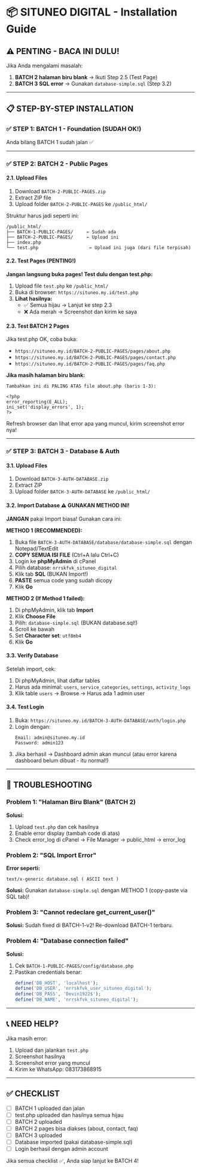 # 📦 SITUNEO DIGITAL - Installation Guide

## ⚠️ PENTING - BACA INI DULU!

Jika Anda mengalami masalah:
1. **BATCH 2 halaman biru blank** → Ikuti Step 2.5 (Test Page)
2. **BATCH 3 SQL error** → Gunakan `database-simple.sql` (Step 3.2)

---

## 📋 STEP-BY-STEP INSTALLATION

### ✅ STEP 1: BATCH 1 - Foundation (SUDAH OK!)

Anda bilang BATCH 1 sudah jalan ✅

---

### ✅ STEP 2: BATCH 2 - Public Pages

#### 2.1. Upload Files
1. Download `BATCH-2-PUBLIC-PAGES.zip`
2. Extract ZIP file
3. Upload folder `BATCH-2-PUBLIC-PAGES` ke `/public_html/`

Struktur harus jadi seperti ini:
```
/public_html/
├── BATCH-1-PUBLIC-PAGES/     ← Sudah ada
├── BATCH-2-PUBLIC-PAGES/     ← Upload ini
├── index.php
└── test.php                   ← Upload ini juga (dari file terpisah)
```

#### 2.2. Test Pages (PENTING!)

**Jangan langsung buka pages! Test dulu dengan test.php:**

1. Upload file `test.php` ke `/public_html/`
2. Buka di browser: `https://situneo.my.id/test.php`
3. **Lihat hasilnya:**
   - ✅ Semua hijau → Lanjut ke step 2.3
   - ❌ Ada merah → Screenshot dan kirim ke saya

#### 2.3. Test BATCH 2 Pages

Jika test.php OK, coba buka:
- `https://situneo.my.id/BATCH-2-PUBLIC-PAGES/pages/about.php`
- `https://situneo.my.id/BATCH-2-PUBLIC-PAGES/pages/contact.php`
- `https://situneo.my.id/BATCH-2-PUBLIC-PAGES/pages/faq.php`

**Jika masih halaman biru blank:**
```
Tambahkan ini di PALING ATAS file about.php (baris 1-3):

<?php
error_reporting(E_ALL);
ini_set('display_errors', 1);
?>
```

Refresh browser dan lihat error apa yang muncul, kirim screenshot error nya!

---

### ✅ STEP 3: BATCH 3 - Database & Auth

#### 3.1. Upload Files
1. Download `BATCH-3-AUTH-DATABASE.zip`
2. Extract ZIP
3. Upload folder `BATCH-3-AUTH-DATABASE` ke `/public_html/`

#### 3.2. Import Database ⚠️ GUNAKAN METHOD INI!

**JANGAN** pakai Import biasa! Gunakan cara ini:

**METHOD 1 (RECOMMENDED):**
1. Buka file `BATCH-3-AUTH-DATABASE/database/database-simple.sql` dengan Notepad/TextEdit
2. **COPY SEMUA ISI FILE** (Ctrl+A lalu Ctrl+C)
3. Login ke **phpMyAdmin** di cPanel
4. Pilih database: `nrrskfvk_situneo_digital`
5. Klik tab **SQL** (BUKAN Import!)
6. **PASTE** semua code yang sudah dicopy
7. Klik **Go**

**METHOD 2 (If Method 1 failed):**
1. Di phpMyAdmin, klik tab **Import**
2. Klik **Choose File**
3. Pilih: `database-simple.sql` (BUKAN database.sql!)
4. Scroll ke bawah
5. Set **Character set**: `utf8mb4`
6. Klik **Go**

#### 3.3. Verify Database

Setelah import, cek:
1. Di phpMyAdmin, lihat daftar tables
2. Harus ada minimal: `users`, `service_categories`, `settings`, `activity_logs`
3. Klik table `users` → Browse → Harus ada 1 admin user

#### 3.4. Test Login

1. Buka: `https://situneo.my.id/BATCH-3-AUTH-DATABASE/auth/login.php`
2. Login dengan:
   ```
   Email: admin@situneo.my.id
   Password: admin123
   ```
3. Jika berhasil → Dashboard admin akan muncul (atau error karena dashboard belum dibuat - itu normal!)

---

## 🚨 TROUBLESHOOTING

### Problem 1: "Halaman Biru Blank" (BATCH 2)

**Solusi:**
1. Upload `test.php` dan cek hasilnya
2. Enable error display (tambah code di atas)
3. Check error_log di cPanel → File Manager → public_html → error_log

### Problem 2: "SQL Import Error"

**Error seperti:**
```
text/x-generic database.sql ( ASCII text )
```

**Solusi:**
Gunakan `database-simple.sql` dengan METHOD 1 (copy-paste via SQL tab)!

### Problem 3: "Cannot redeclare get_current_user()"

**Solusi:**
Sudah fixed di BATCH-1-v2! Re-download BATCH-1 terbaru.

### Problem 4: "Database connection failed"

**Solusi:**
1. Cek `BATCH-1-PUBLIC-PAGES/config/database.php`
2. Pastikan credentials benar:
   ```php
   define('DB_HOST', 'localhost');
   define('DB_USER', 'nrrskfvk_user_situneo_digital');
   define('DB_PASS', 'Devin1922$');
   define('DB_NAME', 'nrrskfvk_situneo_digital');
   ```

---

## 📞 NEED HELP?

Jika masih error:
1. Upload dan jalankan `test.php`
2. Screenshot hasilnya
3. Screenshot error yang muncul
4. Kirim ke WhatsApp: 083173868915

---

## ✅ CHECKLIST

- [ ] BATCH 1 uploaded dan jalan
- [ ] test.php uploaded dan hasilnya semua hijau
- [ ] BATCH 2 uploaded
- [ ] BATCH 2 pages bisa diakses (about, contact, faq)
- [ ] BATCH 3 uploaded
- [ ] Database imported (pakai database-simple.sql)
- [ ] Login berhasil dengan admin account

Jika semua checklist ✅, Anda siap lanjut ke BATCH 4!
